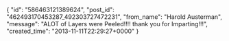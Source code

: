  {
   "id": "586463121389624",
   "post_id": "462493170453287_492303727472231",
   "from_name": "Harold Austerman",
   "message": "ALOT of Layers were Peeled!!!! thank you for Imparting!!!",
   "created_time": "2013-11-11T22:29:27+0000"
 }
